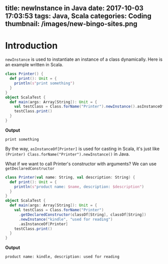 title: newInstance in Java
date: 2017-10-03 17:03:53
tags: Java, Scala
categories: Coding
thumbnail: /images/new-bingo-sites.png
---

# Introduction

`newInstance` is used to instantiate an instance of a class dynamically. Here is an example written in Scala.

```scala
class Printer() {
  def print(): Unit = {
    println(s"print something")
  }
}
object ScalaTest {
  def main(args: Array[String]): Unit = {
    val testClass = Class.forName("Printer").newInstance().asInstanceOf[Printer]
    testClass.print()
  }
}
```

**Output**

```
print something
```

By the way, `asInstanceOf[Printer]` is used for casting in Scala, it's just like `(Printer) Class.forName("Printer").newInstance()` in Java.

What if we want to call Printer's constructor with arguments? We can use `getDeclaredConstructor`

```scala
class Printer(val name: String, val description: String) {
  def print(): Unit = {
    println(s"product name: $name, description: $description")
  }
}
object ScalaTest {
  def main(args: Array[String]): Unit = {
    val testClass = Class.forName("Printer")
      .getDeclaredConstructor(classOf[String], classOf[String])
      .newInstance("kindle", "used for reading")
      .asInstanceOf[Printer]
    testClass.print()
  }
}
```

**Output**

```
product name: kindle, description: used for reading
```